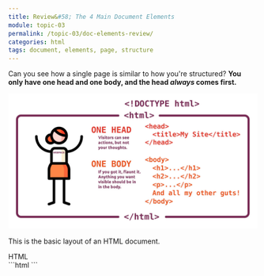 ```yaml
---
title: Review&#58; The 4 Main Document Elements
module: topic-03
permalink: /topic-03/doc-elements-review/
categories: html
tags: document, elements, page, structure
---
```


<div class="divider-heading"></div>


Can you see how a single page is similar to how you're structured? **You only have one head and one body, and the head _always_ comes first.**

<img src="../img/person-doc-structure.jpg" alt="stick figure representing head and body of an HTML document" title="Just like an HTML doc!" />


<div class="divider-pg"></div>


This is the basic layout of an HTML document.

<div class="code-heading">
  <span class="html">HTML</span>
</div>
```html
<!DOCTYPE html>
<html>
  <head>
    <title></title>
    <!-- Meta data and information about your site, not visible to visitors. -->
  </head>

  <body>
    <!-- “My Way-Cool Awesome Site!” contents, visible to visitors. -->
  </body>
</html>
```
